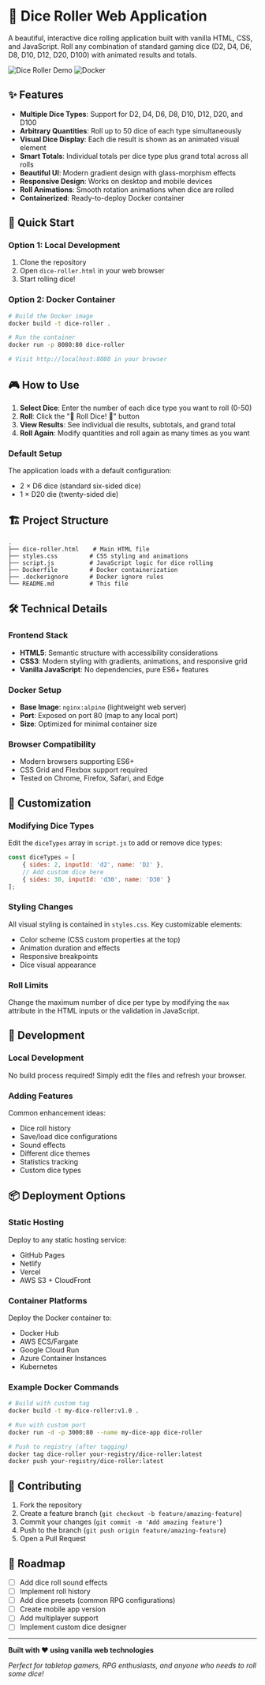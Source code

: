 # 🎲 Dice Roller Web Application

A beautiful, interactive dice rolling application built with vanilla HTML, CSS, and JavaScript. Roll any combination of standard gaming dice (D2, D4, D6, D8, D10, D12, D20, D100) with animated results and totals.

![Dice Roller Demo](https://img.shields.io/badge/Status-Ready-brightgreen)
![Docker](https://img.shields.io/badge/Docker-Supported-blue)

## ✨ Features

- **Multiple Dice Types**: Support for D2, D4, D6, D8, D10, D12, D20, and D100
- **Arbitrary Quantities**: Roll up to 50 dice of each type simultaneously
- **Visual Dice Display**: Each die result is shown as an animated visual element
- **Smart Totals**: Individual totals per dice type plus grand total across all rolls
- **Beautiful UI**: Modern gradient design with glass-morphism effects
- **Responsive Design**: Works on desktop and mobile devices
- **Roll Animations**: Smooth rotation animations when dice are rolled
- **Containerized**: Ready-to-deploy Docker container

## 🚀 Quick Start

### Option 1: Local Development
1. Clone the repository
2. Open `dice-roller.html` in your web browser
3. Start rolling dice!

### Option 2: Docker Container
```bash
# Build the Docker image
docker build -t dice-roller .

# Run the container
docker run -p 8080:80 dice-roller

# Visit http://localhost:8080 in your browser
```

## 🎮 How to Use

1. **Select Dice**: Enter the number of each dice type you want to roll (0-50)
2. **Roll**: Click the "🎲 Roll Dice! 🎲" button
3. **View Results**: See individual die results, subtotals, and grand total
4. **Roll Again**: Modify quantities and roll again as many times as you want

### Default Setup
The application loads with a default configuration:
- 2 × D6 dice (standard six-sided dice)
- 1 × D20 die (twenty-sided die)

## 🏗️ Project Structure

```
.
├── dice-roller.html    # Main HTML file
├── styles.css         # CSS styling and animations
├── script.js          # JavaScript logic for dice rolling
├── Dockerfile         # Docker containerization
├── .dockerignore      # Docker ignore rules
└── README.md          # This file
```

## 🛠️ Technical Details

### Frontend Stack
- **HTML5**: Semantic structure with accessibility considerations
- **CSS3**: Modern styling with gradients, animations, and responsive grid
- **Vanilla JavaScript**: No dependencies, pure ES6+ features

### Docker Setup
- **Base Image**: `nginx:alpine` (lightweight web server)
- **Port**: Exposed on port 80 (map to any local port)
- **Size**: Optimized for minimal container size

### Browser Compatibility
- Modern browsers supporting ES6+
- CSS Grid and Flexbox support required
- Tested on Chrome, Firefox, Safari, and Edge

## 🎨 Customization

### Modifying Dice Types
Edit the `diceTypes` array in `script.js` to add or remove dice types:

```javascript
const diceTypes = [
    { sides: 2, inputId: 'd2', name: 'D2' },
    // Add custom dice here
    { sides: 30, inputId: 'd30', name: 'D30' }
];
```

### Styling Changes
All visual styling is contained in `styles.css`. Key customizable elements:
- Color scheme (CSS custom properties at the top)
- Animation duration and effects
- Responsive breakpoints
- Dice visual appearance

### Roll Limits
Change the maximum number of dice per type by modifying the `max` attribute in the HTML inputs or the validation in JavaScript.

## 🔧 Development

### Local Development
No build process required! Simply edit the files and refresh your browser.

### Adding Features
Common enhancement ideas:
- Dice roll history
- Save/load dice configurations
- Sound effects
- Different dice themes
- Statistics tracking
- Custom dice types

## 📦 Deployment Options

### Static Hosting
Deploy to any static hosting service:
- GitHub Pages
- Netlify
- Vercel
- AWS S3 + CloudFront

### Container Platforms
Deploy the Docker container to:
- Docker Hub
- AWS ECS/Fargate
- Google Cloud Run
- Azure Container Instances
- Kubernetes

### Example Docker Commands
```bash
# Build with custom tag
docker build -t my-dice-roller:v1.0 .

# Run with custom port
docker run -d -p 3000:80 --name my-dice-app dice-roller

# Push to registry (after tagging)
docker tag dice-roller your-registry/dice-roller:latest
docker push your-registry/dice-roller:latest
```

## 🤝 Contributing

1. Fork the repository
2. Create a feature branch (`git checkout -b feature/amazing-feature`)
3. Commit your changes (`git commit -m 'Add amazing feature'`)
4. Push to the branch (`git push origin feature/amazing-feature`)
5. Open a Pull Request

## 🎯 Roadmap

- [ ] Add dice roll sound effects
- [ ] Implement roll history
- [ ] Add dice presets (common RPG configurations)
- [ ] Create mobile app version
- [ ] Add multiplayer support
- [ ] Implement custom dice designer

---

**Built with ❤️ using vanilla web technologies**

*Perfect for tabletop gamers, RPG enthusiasts, and anyone who needs to roll some dice!*